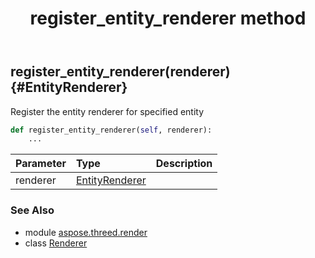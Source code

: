 ﻿---
title: register_entity_renderer method
second_title: Aspose.3D for Python via .NET API References
description: 
type: docs
weight: 60
url: /python-net/aspose.threed.render/renderer/register_entity_renderer/
is_root: false
---

## register_entity_renderer(renderer) {#EntityRenderer}

Register the entity renderer for specified entity



```python
def register_entity_renderer(self, renderer):
    ...
```


| Parameter | Type | Description |
| :- | :- | :- |
| renderer | [EntityRenderer](/3d/python-net/aspose.threed.render/entityrenderer) |  |



### See Also
* module [aspose.threed.render](../../)
* class [Renderer](/3d/python-net/aspose.threed.render/renderer)
